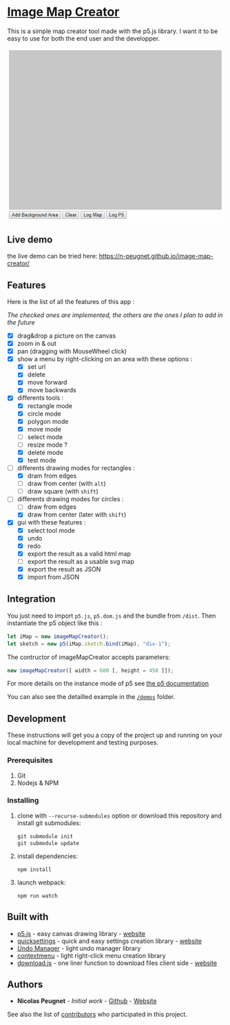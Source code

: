 # [Image Map Creator](https://n-peugnet.github.io/image-map-creator/)

This is a simple map creator tool made with the p5.js library. I want it
to be easy to use for both the end user and the developper.

![demo gif](images/image-map-creator.gif)

## Live demo

the live demo can be tried here:
<https://n-peugnet.github.io/image-map-creator/>

## Features

Here is the list of all the features of this app :

_The checked ones are implemented, the others are the ones I plan to add in the future_

-   [x] drag&drop a picture on the canvas
-   [x] zoom in & out
-   [X] pan (dragging with MouseWheel click)
-   [x] show a menu by right-clicking on an area with these options :
    -   [x] set url
    -   [x] delete
    -   [x] move forward
    -   [x] move backwards
-   [x] differents tools :
    -   [x] rectangle mode
    -   [x] circle mode
    -   [x] polygon mode
    -   [X] move mode
    -   [ ] select mode
    -   [ ] resize mode ?
    -   [x] delete mode
    -   [x] test mode
-   [ ] differents drawing modes for rectangles :
    -   [x] dram from edges
    -   [ ] draw from center (with `alt`)
    -   [ ] draw square (with `shift`)
-   [ ] differents drawing modes for circles :
    -   [ ] draw from edges
    -   [x] draw from center (later with `shift`)
-   [x] gui with these features :
    -   [x] select tool mode
    -   [x] undo
    -   [x] redo
    -   [x] export the result as a valid html map
    -   [ ] export the result as a usable svg map
    -   [x] export the result as JSON
    -   [x] import from JSON

## Integration

You just need to import `p5.js`, `p5.dom.js` and the bundle from `/dist`. Then instantiate the p5 object
like this :

```js
let iMap = new imageMapCreator();
let sketch = new p5(iMap.sketch.bind(iMap), "div-1");
```

The contructor of imageMapCreator accepts parameters:

```js
new imageMapCreator([ width = 600 [, height = 450 ]]);
```

For more details on the instance mode of p5 see [the p5 documentation](https://p5js.org/examples/instance-mode-instance-container.html)

You can also see the detailled example in the [`/demos`](demos) folder.

## Development

These instructions will get you a copy of the project up and running on your local machine for development and testing purposes.

### Prerequisites

1.  Git
2.  Nodejs & NPM

### Installing

1.  clone with `--recurse-submodules` option or download this repository and install git submodules:
    ```shell
    git submodule init
    git submodule update
    ```
2.  install dependencies:
    ```shell
    npm install
    ```
3.  launch webpack:
    ```shell
    npm run watch
    ```

## Built with

-   [p5.js](https://github.com/processing/p5.js) - easy canvas drawing library - [website](http://p5js.org/)
-   [quicksettings](https://github.com/bit101/quicksettings) - quick and easy settings creation library - [website](http://bit101.github.io/quicksettings/)
-   [Undo Manager](https://github.com/ArthurClemens/Javascript-Undo-Manager) - light undo manager library
-   [contextmenu](https://github.com/theyak/contextmenu) - light right-click menu creation library
-   [download.js](https://github.com/rndme/download) - one liner function to download files client side - [website](http://danml.com/download.html)

## Authors

-   **Nicolas Peugnet** - _Initial work_ - [Github](https://github.com/n-peugnet) - [Website](http://nicolas.club1.fr)

See also the list of [contributors](https://github.com/n-peugnet/image-map-creator/contributors) who participated in this project.
